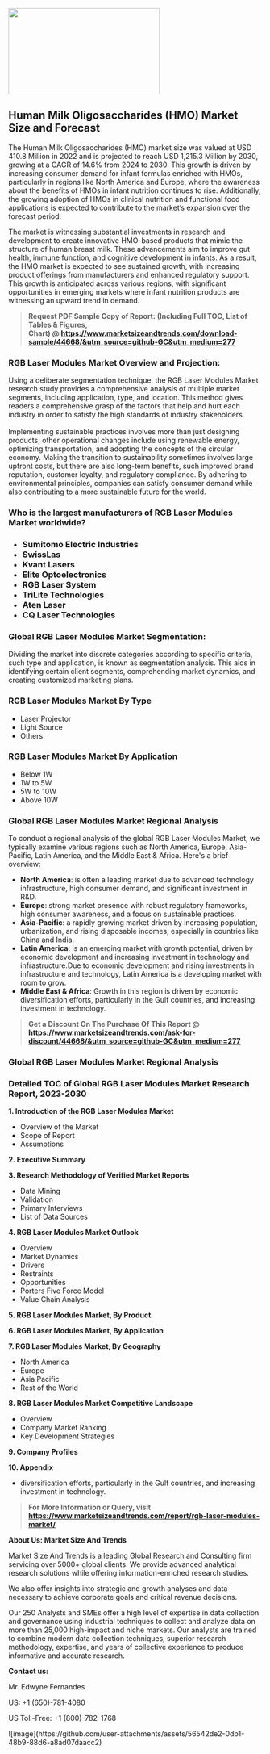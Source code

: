 <p><img class="alignnone size-medium wp-image-20088" src="https://ffe5etoiles.com/wp-content/uploads/2024/12/MST1-300x171.png" alt="" width="300" height="171" /></p><h2>Human Milk Oligosaccharides (HMO) Market Size and Forecast</h2><p>The Human Milk Oligosaccharides (HMO) market size was valued at USD 410.8 Million in 2022 and is projected to reach USD 1,215.3 Million by 2030, growing at a CAGR of 14.6% from 2024 to 2030. This growth is driven by increasing consumer demand for infant formulas enriched with HMOs, particularly in regions like North America and Europe, where the awareness about the benefits of HMOs in infant nutrition continues to rise. Additionally, the growing adoption of HMOs in clinical nutrition and functional food applications is expected to contribute to the market’s expansion over the forecast period.</p><p>The market is witnessing substantial investments in research and development to create innovative HMO-based products that mimic the structure of human breast milk. These advancements aim to improve gut health, immune function, and cognitive development in infants. As a result, the HMO market is expected to see sustained growth, with increasing product offerings from manufacturers and enhanced regulatory support. This growth is anticipated across various regions, with significant opportunities in emerging markets where infant nutrition products are witnessing an upward trend in demand.</p></p><blockquote id="" class=""><strong>Request PDF Sample Copy of Report: (Including Full TOC, List of Tables &amp; Figures, Chart)&nbsp;@&nbsp;<strong><a href="https://www.marketsizeandtrends.com/download-sample/44668/&utm_source=github-GC&utm_medium=277" target="_blank">https://www.marketsizeandtrends.com/download-sample/44668/&utm_source=github-GC&utm_medium=277</a></strong></strong></blockquote><h3 id="" class="">RGB Laser Modules Market&nbsp;Overview and Projection:</h3><p id="" class="">Using a deliberate segmentation technique, the RGB Laser Modules Market research study provides a comprehensive analysis of multiple market segments, including application, type, and location. This method gives readers a comprehensive grasp of the factors that help and hurt each industry in order to satisfy the high standards of industry stakeholders. <br /> <br />Implementing sustainable practices involves more than just designing products; other operational changes include using renewable energy, optimizing transportation, and adopting the concepts of the circular economy. Making the transition to sustainability sometimes involves large upfront costs, but there are also long-term benefits, such improved brand reputation, customer loyalty, and regulatory compliance. By adhering to environmental principles, companies can satisfy consumer demand while also contributing to a more sustainable future for the world.</p><h3 id="" class="">Who is the largest manufacturers of&nbsp;RGB Laser Modules Market worldwide?</h3><h3 class=""><p><ul><li>Sumitomo Electric Industries </li><li> SwissLas </li><li> Kvant Lasers </li><li> Elite Optoelectronics </li><li> RGB Laser System </li><li> TriLite Technologies </li><li> Aten Laser </li><li> CQ Laser Technologies</li></ul></p></h3><h3 id="" class="">Global&nbsp;RGB Laser Modules Market Segmentation:</h3><p id="" class="">Dividing the market into discrete categories according to specific criteria, such type and application, is known as segmentation analysis. This aids in identifying certain client segments, comprehending market dynamics, and creating customized marketing plans.</p><h3 id="" class="">RGB Laser Modules Market&nbsp;By Type</h3><p><p><ul><li>Laser Projector </li><li> Light Source </li><li> Others</p></li></ul></p></p><h3 id="" class="">RGB Laser Modules Market&nbsp;By Application</h3><p class=""><p><ul><li>Below 1W </li><li> 1W to 5W </li><li> 5W to 10W </li><li> Above 10W</li></ul></p></p><h3 id="" class="">Global RGB Laser Modules Market Regional Analysis</h3><p id="" class="">To conduct a regional analysis of the global RGB Laser Modules Market, we typically examine various regions such as North America, Europe, Asia-Pacific, Latin America, and the Middle East &amp; Africa. Here's a brief overview:</p><ul><li><strong>North America</strong>: is often a leading market due to advanced technology infrastructure, high consumer demand, and significant investment in R&amp;D.</li><li><strong>Europe</strong>: strong market presence with robust regulatory frameworks, high consumer awareness, and a focus on sustainable practices.</li><li><strong>Asia-Pacific</strong>: a rapidly growing market driven by increasing population, urbanization, and rising disposable incomes, especially in countries like China and India.</li><li><strong>Latin America</strong>: is an emerging market with growth potential, driven by economic development and increasing investment in technology and infrastructure.Due to economic development and rising investments in infrastructure and technology, Latin America is a developing market with room to grow.</li><li><strong>Middle East &amp; Africa</strong>: Growth in this region is driven by economic diversification efforts, particularly in the Gulf countries, and increasing investment in technology.</li></ul><blockquote id="" class=""><strong>Get a Discount On The Purchase Of This Report @ <strong><a href="https://www.marketsizeandtrends.com/ask-for-discount/44668/&utm_source=github-GC&utm_medium=277" target="_blank">https://www.marketsizeandtrends.com/ask-for-discount/44668/&utm_source=github-GC&utm_medium=277</a></strong></strong></blockquote><h3 id="" class="">Global RGB Laser Modules Market Regional Analysis</h3><h3 id="" class="">Detailed TOC of Global RGB Laser Modules Market Research Report, 2023-2030</h3><p id="" class=""><strong>1. Introduction of the RGB Laser Modules Market</strong></p><ul><li>Overview of the Market</li><li>Scope of Report</li><li>Assumptions</li></ul><p id="" class=""><strong>2. Executive Summary</strong></p><p id="" class=""><strong>3. Research Methodology of Verified Market Reports</strong></p><ul><li>Data Mining</li><li>Validation</li><li>Primary Interviews</li><li>List of Data Sources</li></ul><p id="" class=""><strong>4. RGB Laser Modules Market Outlook</strong></p><ul><li>Overview</li><li>Market Dynamics</li><li>Drivers</li><li>Restraints</li><li>Opportunities</li><li>Porters Five Force Model</li><li>Value Chain Analysis</li></ul><p id="" class=""><strong>5. RGB Laser Modules Market, By Product</strong></p><p id="" class=""><strong>6. RGB Laser Modules Market, By Application</strong></p><p id="" class=""><strong>7. RGB Laser Modules Market, By Geography</strong></p><ul><li>North America</li><li>Europe</li><li>Asia Pacific</li><li>Rest of the World</li></ul><p id="" class=""><strong>8. RGB Laser Modules Market Competitive Landscape</strong></p><ul><li>Overview</li><li>Company Market Ranking</li><li>Key Development Strategies</li></ul><p id="" class=""><strong>9. Company Profiles</strong></p><p id="" class=""><strong>10. Appendix</strong></p><ul><li>diversification efforts, particularly in the Gulf countries, and increasing investment in technology.</li></ul><blockquote id="" class=""><strong>For More Information or Query, visit <strong><strong><a href="https://www.marketsizeandtrends.com/report/rgb-laser-modules-market/" target="_blank">https://www.marketsizeandtrends.com/report/rgb-laser-modules-market/</a></strong></strong></strong></blockquote><p id="" class=""><strong>About Us: Market Size And Trends</strong></p><p id="" class="">Market Size And Trends is a leading Global Research and Consulting firm servicing over 5000+ global clients. We provide advanced analytical research solutions while offering information-enriched research studies.</p><p id="" class="">We also offer insights into strategic and growth analyses and data necessary to achieve corporate goals and critical revenue decisions.</p><p id="" class="">Our 250 Analysts and SMEs offer a high level of expertise in data collection and governance using industrial techniques to collect and analyze data on more than 25,000 high-impact and niche markets. Our analysts are trained to combine modern data collection techniques, superior research methodology, expertise, and years of collective experience to produce informative and accurate research.</p><p id="" class=""><strong>Contact us:</strong></p><p id="" class="">Mr. Edwyne Fernandes</p><p id="" class="">US: +1 (650)-781-4080</p><p id="" class="">US Toll-Free: +1 (800)-782-1768</p>
![image](https://github.com/user-attachments/assets/56542de2-0db1-48b9-88d6-a8ad07daacc2)
